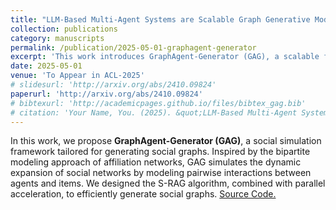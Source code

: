```yaml
---
title: "LLM-Based Multi-Agent Systems are Scalable Graph Generative Models"
collection: publications
category: manuscripts
permalink: /publication/2025-05-01-graphagent-generator
excerpt: 'This work introduces GraphAgent-Generator (GAG), a scalable framework for generating social graphs using LLM-based multi-agent systems.'
date: 2025-05-01
venue: 'To Appear in ACL-2025'
# slidesurl: 'http://arxiv.org/abs/2410.09824'
paperurl: 'http://arxiv.org/abs/2410.09824'
# bibtexurl: 'http://academicpages.github.io/files/bibtex_gag.bib'
# citation: 'Your Name, You. (2025). &quot;LLM-Based Multi-Agent Systems are Scalable Graph Generative Models.&quot; <i>To Appear in Journal of Scalable Graph Models</i>.'
---
```



<!-- Traditional social graph generation methods are primarily divided into two categories: rule-based methods and deep learning-based methods. Rule-based methods, such as the Erdős–Rényi model and the Barabási–Albert model, simulate certain macroscopic network properties, such as power-law degree distributions. 
Deep learning-based methods, such as GraphRNN and GraphVAE, leverage self-supervised learning to automatically capture complex patterns in graph structures.

While these methods perform well in modeling small-scale graph structures, they face significant challenges when dealing with large-scale, dynamic, and attributed social networks. Since they heavily rely on training data and often suffer from overfitting when generating graphs at scales beyond the training set, making it difficult to generalize to larger graphs with reasonable macroscopic properties. -->

In this work, we propose **GraphAgent-Generator (GAG)**, a social simulation framework tailored for generating social graphs. Inspired by the bipartite modeling approach of affiliation networks, GAG simulates the dynamic expansion of social networks by modeling pairwise interactions between agents and items. We designed the S-RAG algorithm, combined with parallel acceleration, to efficiently generate social graphs. <a href="https://github.com/Ji-Cather/GraphAgent">Source Code.</a>

